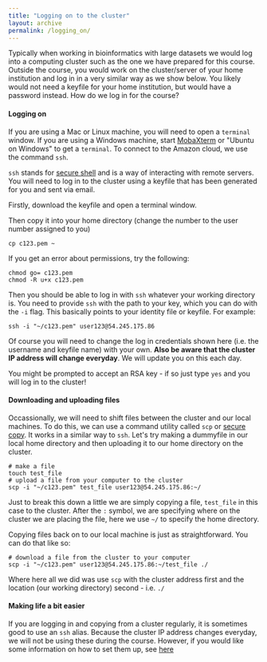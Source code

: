 ```yaml
---
title: "Logging on to the cluster"
layout: archive
permalink: /logging_on/
---
```


Typically when working in bioinformatics with large datasets we would log into a computing cluster such as the one we have prepared for this course. Outside the course, you would work on the cluster/server of your home institution and log in in a very similar way as we show below. You likely would not need a keyfile for your home institution, but would have a password instead. How do we log in for the course?


#### Logging on

If you are using a Mac or Linux machine, you will need to open a `terminal` window. If you are using a Windows machine, start [MobaXterm](https://mobaxterm.mobatek.net/) or "Ubuntu on Windows" to get a `terminal`. To connect to the Amazon cloud, we use the command `ssh`.

`ssh` stands for [secure shell](https://en.wikipedia.org/wiki/Secure_Shell) and is a way of interacting with remote servers. You will need to log in to the cluster using a keyfile that has been generated for you and sent via email.

Firstly, download the keyfile and open a terminal window.

Then copy it into your home directory (change the number to the user number assigned to you)

```shell
cp c123.pem ~
```

If you get an error about permissions, try the following:

```shell
chmod go= c123.pem
chmod -R u+x c123.pem
```

Then you should be able to log in with `ssh` whatever your working directory is. You need to provide `ssh` with the path to your key, which you can do with the `-i` flag. This basically points to your identity file or keyfile. For example:

```shell
ssh -i "~/c123.pem" user123@54.245.175.86
```

Of course you will need to change the log in credentials shown here (i.e. the username and keyfile name) with your own. **Also be aware that the cluster IP address will change everyday**. We will update you on this each day.

You might be prompted to accept an RSA key - if so just type `yes` and you will log in to the cluster!

#### Downloading and uploading files

Occassionally, we will need to shift files between the cluster and our local machines. To do this, we can use a command utility called `scp` or [secure copy](https://en.wikipedia.org/wiki/Secure_copy). It works in a similar way to `ssh`. Let's try making a dummyfile in our local home directory and then uploading it to our home directory on the cluster.

```shell
# make a file
touch test_file
# upload a file from your computer to the cluster
scp -i "~/c123.pem" test_file user123@54.245.175.86:~/
```
Just to break this down a little we are simply copying a file, `test_file` in this case to the cluster. After the `:` symbol, we are specifying where on the cluster we are placing the file, here we use `~/` to specify the home directory.

Copying files back on to our local machine is just as straightforward. You can do that like so:

```shell
# download a file from the cluster to your computer
scp -i "~/c123.pem" user123@54.245.175.86:~/test_file ./
```
Where here all we did was use `scp` with the cluster address first and the location (our working directory) second - i.e. `./`

#### Making life a bit easier

If you are logging in and copying from a cluster regularly, it is sometimes good to use an `ssh` alias. Because the cluster IP address changes everyday, we will not be using these during the course. However, if you would like some information on how to set them up, see [here](https://markravinet.github.io/CEES_tips_&_tricks.html)
